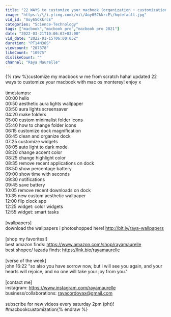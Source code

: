 ```yaml
---
title: "22 WAYS to customize your macbook (organization + customization tips and tricks)"
image: "https:\/\/i.ytimg.com\/vi\/Aoy6SCkkrcE\/hqdefault.jpg"
vid_id: "Aoy6SCkkrcE"
categories: "Science-Technology"
tags: ["macbook","macbook pro","macbook pro 2021"]
date: "2022-03-21T10:06:02+03:00"
vid_date: "2022-01-15T06:00:05Z"
duration: "PT14M38S"
viewcount: "207378"
likeCount: "10975"
dislikeCount: ""
channel: "Raya Maurelle"
---
```

{% raw %}customize my macbook w me from scratch haha! updated 22 ways to customize your macbook with mac os monterey! enjoy x<br /><br />timestamps:<br />00:00 hello<br />00:50 aesthetic aura lights wallpaper<br />03:50 aura lights screensaver<br />04:20 make folders<br />05:00 custom minimalist folder icons<br />05:40 how to change folder icons<br />06:15 customize dock magnification<br />06:45 clean and organize dock<br />07:25 customize widgets<br />08:05 auto light to dark mode<br />08:20 change accent color<br />08:25 change highlight color<br />08:35 remove recent applications on dock<br />08:50 show percentage battery<br />09:00 show time with seconds<br />09:30 notifications<br />09:45 save battery<br />10:05 remove recent downloads on dock<br />10:35 new custom aesthetic wallpaper<br />12:00 flip clock app<br />12:25 widget: color widgets<br />12:55 widget: smart tasks<br /><br />[wallpapers]<br />download the wallpapers i photoshopped here! <a rel="nofollow" target="blank" href="http://bit.ly/raya-wallpapers">http://bit.ly/raya-wallpapers</a><br /><br />[shop my favorites!]<br />best amazon finds: <a rel="nofollow" target="blank" href="https://www.amazon.com/shop/rayamaurelle">https://www.amazon.com/shop/rayamaurelle</a> <br />best shopee/ lazada finds: <a rel="nofollow" target="blank" href="https://lnk.bio/rayamaurelle">https://lnk.bio/rayamaurelle</a><br /><br />[verse of the week]<br />john 16:22 &quot;so also you have sorrow now, but i will see you again, and your hearts will rejoice, and no one will take your joy from you.&quot; <br /><br />[contact me]<br />instagram: <a rel="nofollow" target="blank" href="https://www.instagram.com/rayamaurelle">https://www.instagram.com/rayamaurelle</a><br />business/collaborations: rayacordovax@gmail.com<br /><br />subscribe for new videos every saturday 2pm (pht)!<br />#macbookcustomization{% endraw %}
